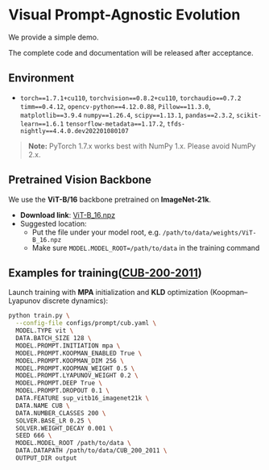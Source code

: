 # Visual Prompt-Agnostic Evolution

We provide a simple demo.

The complete code and documentation will be released after acceptance.

## Environment

- `torch==1.7.1+cu110`, `torchvision==0.8.2+cu110`, `torchaudio==0.7.2`
`timm==0.4.12`, `opencv-python==4.12.0.88`, `Pillow==11.3.0`, `matplotlib==3.9.4`
`numpy==1.26.4`, `scipy==1.13.1`, `pandas==2.3.2`, `scikit-learn==1.6.1` 
`tensorflow-metadata==1.17.2`, `tfds-nightly==4.4.0.dev202201080107`

> **Note:** PyTorch 1.7.x works best with NumPy 1.x. Please avoid NumPy 2.x.

## Pretrained Vision Backbone

We use the **ViT-B/16** backbone pretrained on **ImageNet-21k**.

- **Download link**: [ViT-B_16.npz](https://storage.googleapis.com/vit_models/imagenet21k/ViT-B_16.npz)
- Suggested location:
  - Put the file under your model root, e.g. `/path/to/data/weights/ViT-B_16.npz`
  - Make sure `MODEL.MODEL_ROOT=/path/to/data` in the training command

## Examples for training([CUB-200-2011](https://data.caltech.edu/records/65de6-vp158))

Launch training with **MPA** initialization and **KLD** optimization (Koopman–Lyapunov discrete dynamics):

```bash
python train.py \
  --config-file configs/prompt/cub.yaml \
  MODEL.TYPE vit \
  DATA.BATCH_SIZE 128 \
  MODEL.PROMPT.INITIATION mpa \
  MODEL.PROMPT.KOOPMAN_ENABLED True \
  MODEL.PROMPT.KOOPMAN_DIM 256 \
  MODEL.PROMPT.KOOPMAN_WEIGHT 0.5 \
  MODEL.PROMPT.LYAPUNOV_WEIGHT 0.2 \
  MODEL.PROMPT.DEEP True \
  MODEL.PROMPT.DROPOUT 0.1 \
  DATA.FEATURE sup_vitb16_imagenet21k \
  DATA.NAME CUB \
  DATA.NUMBER_CLASSES 200 \
  SOLVER.BASE_LR 0.25 \
  SOLVER.WEIGHT_DECAY 0.001 \
  SEED 666 \
  MODEL.MODEL_ROOT /path/to/data \
  DATA.DATAPATH /path/to/data/CUB_200_2011 \
  OUTPUT_DIR output
